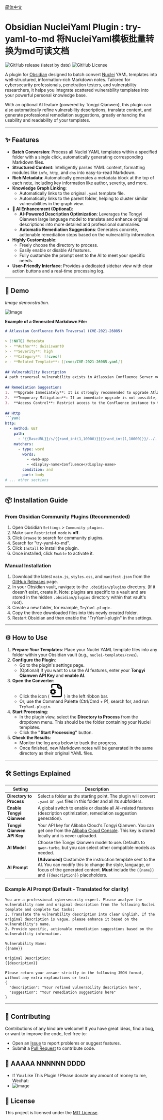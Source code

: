 [简体中文](./README-CN.md)

# Obsidian NucleiYaml Plugin : try-yaml-to-md 将NucleiYaml模板批量转换为md可读文档

![GitHub release (latest by date)](https://img.shields.io/github/v/release/dringer123/TryYaml-plugin-for-obsidian)
![GitHub License](https://img.shields.io/github/license/dringer123/TryYaml-plugin-for-obsidian)

A plugin for [Obsidian](https://obsidian.md) designed to batch convert [Nuclei](https://github.com/projectdiscovery/nuclei) YAML templates into well-structured, information-rich Markdown notes. Tailored for cybersecurity professionals, penetration testers, and vulnerability researchers, it helps you integrate scattered vulnerability templates into your powerful personal knowledge base.

With an optional AI feature (powered by Tongyi Qianwen), this plugin can also automatically refine vulnerability descriptions, translate content, and generate professional remediation suggestions, greatly enhancing the usability and readability of your templates.

---

## ✨ Features

-   **Batch Conversion**: Process all Nuclei YAML templates within a specified folder with a single click, automatically generating corresponding Markdown files.
-   **Structured Content**: Intelligently parses YAML content, formatting modules like `info`, `http`, and `dns` into easy-to-read Markdown.
-   **Rich Metadata**: Automatically generates a metadata block at the top of each note, including key information like author, severity, and more.
-   **Knowledge Graph Linking**:
    -   Automatically links to the original `.yaml` template file.
    -   Automatically links to the parent folder, helping to cluster similar vulnerabilities in the graph view.
-   **🤖 AI Enhancement (Optional)**:
    -   **AI-Powered Description Optimization**: Leverages the Tongyi Qianwen large language model to translate and enhance original descriptions into more detailed and professional summaries.
    -   **Automatic Remediation Suggestions**: Generates concrete, actionable remediation steps based on the vulnerability information.
-   **Highly Customizable**:
    -   Freely choose the directory to process.
    -   Easily enable or disable AI features.
    -   Fully customize the prompt sent to the AI to meet your specific needs.
-   **User-Friendly Interface**: Provides a dedicated sidebar view with clear action buttons and a real-time processing log.

---

## 🚀 Demo

*Image demonstration.*

![Image](https://github.com/user-attachments/assets/0c7921d8-f131-4ac1-97ad-d85c82fccbf9)

**Example of a Generated Markdown File:**

```markdown
# Atlassian Confluence Path Traversal (CVE-2021-26085)

> [!NOTE] Metadata
> - **Author**: dwisiswant0
> - **Severity**: high
> - **Category**: [[cves]]
> - **Related Template**: [[cves/CVE-2021-26085.yaml]]

## Vulnerability Description
A path traversal vulnerability exists in Atlassian Confluence Server versions prior to 7.12.2. A remote, unauthenticated attacker can exploit this vulnerability by sending a specially crafted URI to access the `/WEB-INF/web.xml` file, which may lead to the disclosure of sensitive configuration information and potential further attacks.

## Remediation Suggestions
1.  **Upgrade Immediately**: It is strongly recommended to upgrade Atlassian Confluence Server and Data Center to version 7.12.3 or later to fix this vulnerability.
2.  **Temporary Mitigation**: If an immediate upgrade is not possible, apply the official temporary patch provided by Atlassian or follow their mitigation guidelines.
3.  **Access Control**: Restrict access to the Confluence instance to trusted IP addresses only and use a Web Application Firewall (WAF) to filter malicious requests.

## Http
```yaml
http:
  - method: GET
    path:
      - "{{BaseURL}}/s/{{rand_int(1,10000)}}{{rand_int(1,10000)}}/../../../../WEB-INF/web.xml"
    matchers:
      - type: word
        words:
          - <web-app
          - <display-name>Confluence</display-name>
        condition: and
        part: body
# ... other sections
```

---

## 📦 Installation Guide

### From Obsidian Community Plugins (Recommended)

1.  Open Obsidian `Settings` > `Community plugins`.
2.  Make sure `Restricted mode` is **off**.
3.  Click `Browse` to search for community plugins.
4.  Search for "try-yaml-to-md".
5.  Click `Install` to install the plugin.
6.  Once installed, click `Enable` to activate it.

### Manual Installation

1.  Download the latest `main.js`, `styles.css`, and `manifest.json` from the [GitHub Releases](https://github.com/dringer123/TryYaml-plugin-for-obsidian/releases) page.
2.  In your Obsidian vault, navigate to the `.obsidian/plugins` directory. (If it doesn't exist, create it. Note: plugins are specific to a vault and are stored in the hidden `.obsidian/plugins` directory within that vault's root).
3.  Create a new folder, for example, `TryYaml-plugin`.
4.  Copy the three downloaded files into this newly created folder.
5.  Restart Obsidian and then enable the "TryYaml-plugin" in the settings.

---

## ⚙️ How to Use

1.  **Prepare Your Templates**: Place your Nuclei YAML template files into any folder within your Obsidian vault (e.g., `nuclei-templates/cves`).
2.  **Configure the Plugin**:
    -   Go to the plugin's settings page.
    -   (Optional) If you want to use the AI features, enter your **Tongyi Qianwen API Key** and **enable AI**.
3.  **Open the Converter**:
    -   Click the icon (![icon](https://raw.githubusercontent.com/lucide-icons/lucide/master/icons/file-cog.svg)) in the left ribbon bar.
    -   Or, use the Command Palette (Ctrl/Cmd + P), search for, and run `TryYaml-plugin`.
4.  **Start Processing**:
    -   In the plugin view, select the **Directory to Process** from the dropdown menu. This should be the folder containing your Nuclei templates.
    -   Click the **"Start Processing"** button.
5.  **Check the Results**:
    -   Monitor the log area below to track the progress.
    -   Once finished, new Markdown notes will be generated in the same directory as their original YAML files.

---

## 🛠️ Settings Explained

| Setting                  | Description                                                                                                                                                                    |
| ------------------------ | ------------------------------------------------------------------------------------------------------------------------------------------------------------------------------ |
| **Directory to Process** | Select a folder as the starting point. The plugin will convert `.yaml` or `.yml` files in this folder and all its subfolders.                                                   |
| **Enable Tongyi Qianwen**| A global switch to enable or disable all AI-related features (description optimization, remediation suggestion generation).                                                        |
| **Tongyi Qianwen API Key** | Your API key for Alibaba Cloud's Tongyi Qianwen. You can get one from the [Alibaba Cloud Console](https://dashscope.console.aliyun.com/apiKey). This key is stored locally and is never uploaded. |
| **AI Model**             | Choose the Tongyi Qianwen model to use. Defaults to `qwen-turbo`, but you can select other compatible models as needed.                                                       |
| **AI Prompt**            | **(Advanced)** Customize the instruction template sent to the AI. You can modify this to change the style, language, or focus of the generated content. **Must** include the `{{name}}` and `{{description}}` placeholders. |

### Example AI Prompt (Default - Translated for clarity)

```text
You are a professional cybersecurity expert. Please analyze the vulnerability name and original description from the following Nuclei template and complete two tasks:
1. Translate the vulnerability description into clear English. If the original description is vague, please enhance it based on the vulnerability's name.
2. Provide specific, actionable remediation suggestions based on the vulnerability information.

Vulnerability Name:
{{name}}

Original Description:
{{description}}

Please return your answer strictly in the following JSON format, without any extra explanations or text:
{
  "description": "Your refined vulnerability description here",
  "suggestion": "Your remediation suggestions here"
}
```

---

## 🤝 Contributing

Contributions of any kind are welcome! If you have great ideas, find a bug, or want to improve the code, feel free to:

-   Open an [Issue](https://github.com/dringer123/TryYaml-plugin-for-obsidian/issues) to report problems or suggest features.
-   Submit a [Pull Request](https://github.com/dringer123/TryYaml-plugin-for-obsidian/pulls) to contribute code.

## 🤝  AAAAA NNNNNN  DDDD
-   If You Like This Plugin ! Please donate any amount of money to me, Wechat:
-   ![image](https://github.com/user-attachments/assets/3321a0a2-2d1d-4a12-9601-0f5c5acb988c)


## 📄 License

This project is licensed under the [MIT License](./LICENSE).
